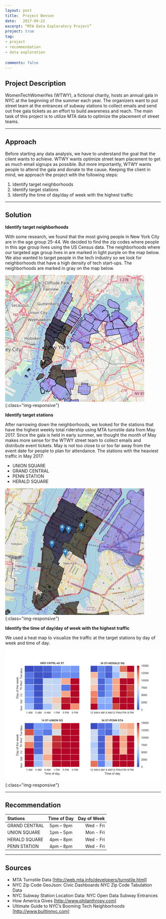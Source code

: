 ```yaml
---
layout: post
title:  Project Benson
date:   2017-09-22
excerpt: “MTA Data Exploratory Project”
project: true
tag: 
- project
- recommendation
- data exploration

comments: false
---
```

 
      
## Project Description
WomenTechWomenYes (WTWY), a fictional charity, hosts an annual gala in NYC at the beginning of the summer each year. The organizers want to put street team at the entrances of subway stations to collect emails and send out free gala tickets as an effort to build awareness and reach. The main task of this project is to utilize MTA data to optimize the placement of street teams.

---
## Approach

Before starting any data analysis, we have to understand the goal that the client wants to achieve. WTWY wants optimize street team placement to get as much email signups as possible. But more importantly, WTWY wants people to attend the gala and donate to the cause. Keeping the client in mind, we approach the project with the following steps:
1. Identify target neighborhoods
2. Identify target stations
3. Identify the time of day/day of week with the highest traffic

---
## Solution

**Identify target neighborhoods**

With some research, we found that the most giving people in New York City are in the age group 25-44. We decided to find the zip codes where people in this age group lives using the US Census data. The neighborhoods where our targeted age group lives in are marked in light purple on the map below. We also wanted to target people in the tech industry so we look for neighborhoods that have a high density of tech start-ups. The neighborhoods are marked in gray on the map below. 
	

![target-neighborhoods](/assets/img/benson/target_neighborhoods.png){:class="img-responsive"}


**Identify target stations**

After narrowing down the neighborhoods, we looked for the stations that have the highest weekly total ridership using MTA turnstile data from May 2017. Since the gala is held in early summer, we thought the month of May makes more sense for the WTWY street team to collect emails and distribute event tickets. May is not too close to or too far away from the event date for people to plan for attendance. The stations with the heaviest traffic in May 2017:
- UNION SQUARE
- GRAND CENTRAL
- PENN STATION
- HERALD SQUARE


![target-stations](/assets/img/benson/target_stations.png){:class="img-responsive"}


**Identify the time of day/day of week with the highest traffic**

We used a heat map to visualize the traffic at the target stations by day of week and time of day.


![heatmap](/assets/img/benson/heatmap.png){:class="img-responsive"}


---
## Recommendation

|**Stations** | **Time of Day** | **Day of Week**|
|:--------|:-------:|--------:|
|GRAND CENTRAL |5pm – 9pm | Wed - Fri|
|UNION SQUARE |1pm – 5pm | Mon - Fri|
|HERALD SQUARE |4pm – 8pm | Wed - Fri|
|PENN STATION |4pm – 8pm | Wed - Fri|


---
## Sources

- MTA Turnstile Data [http://web.mta.info/developers/turnstile.html]
- NYC Zip Code GeoJson: Civic Dashboards NYC Zip Code Tabulation Data
- NYC Subway Station Location Data: NYC Open Data Subway Entrances
- How America Gives [http://www.philanthropy.com] 
- Ultimate Guide to NYC’s Booming Tech Neighborhoods [http://www.builtinnyc.com] 
